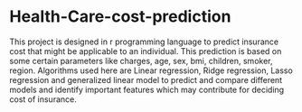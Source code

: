 # Health-Care-cost-prediction

This project is designed in r programming language to predict insurance cost that might be applicable to an individual.
This prediction is based on some certain parameters like charges, age, sex, bmi, children, smoker, region. Algorithms used here are Linear regression, Ridge regression, Lasso regression and generalized linear model to predict and compare different models and identify important features which may contribute for deciding cost of insurance.
